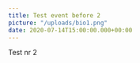 ```yaml
---
title: Test event before 2
picture: "/uploads/bio1.png"
date: 2020-07-14T15:00:00.000+00:00
---
```


Test nr 2
